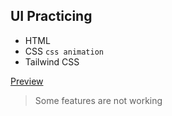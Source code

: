 ## UI Practicing

- HTML
- CSS `css animation`
- Tailwind CSS

[Preview](https://wpx-tailwindcss-design-practice.netlify.app)
>Some features are not working

